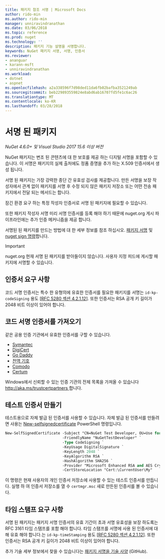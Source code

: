 ```yaml
---
title: 패키지 참조 서명 | Microsoft Docs
author: rido-min
ms.author: rido-min
manager: unniravindranathan
ms.date: 03/06/2018
ms.topic: reference
ms.prod: nuget
ms.technology: ''
description: 패키지 기능 설명을 서명합니다.
keywords: NuGet 패키지 서명, 서명, 인증서
ms.reviewer:
- ananguar
- karann-msft
- unniravindranathan
ms.workload:
- dotnet
- aspnet
ms.openlocfilehash: a2a338596f7d98ded11da6fb02bafba3521249ab
ms.sourcegitcommit: beb229893559824e8abd6ab16707fd5fe1c6ac26
ms.translationtype: MT
ms.contentlocale: ko-KR
ms.lasthandoff: 03/28/2018
---
```

# <a name="signed-packages"></a>서명 된 패키지

*NuGet 4.6.0+ 및 Visual Studio 2017 15.6 이상 버전*

NuGet 패키지는 변조 된 콘텐츠에 대 한 보호를 제공 하는 디지털 서명을 포함할 수 있습니다. 이 서명은 패키지의 실제 출처에도 정품 증명을 추가 하는 X.509 인증서에서 생성 됩니다.

서명 된 패키지는 가장 강력한 종단 간 유효성 검사를 제공합니다. 만든 서명을 보장 작성자에서 관계 없이 패키지를 서명 후 수정 되지 않은 패키지 저장소 또는 어떤 전송 패키지에서 전달 되는 메서드는 합니다.

잠긴 환경 요구 하는 특정 작성자 인증서로 서명 된 패키지에 필요할 수 있습니다.

또한 패키지 작성자 서명 미리 서명 인증서를 등록 해야 하기 때문에 nuget.org 게시 파이프라인에는 추가 인증 메커니즘을 제공 합니다.

서명된 된 패키지를 만드는 방법에 대 한 세부 정보를 참조 하십시오. [패키지 서명](../create-packages/Sign-a-package.md) 및 [nuget sign 명령](../tools/cli-ref-sign.md)합니다.

> [!Important]
> nuget.org 현재 서명 된 패키지를 받아들이지 않습니다. 사용자 지정 피드에 게시할 패키지에 서명할 수 있습니다.

## <a name="certificate-requirements"></a>인증서 요구 사항

코드 서명 인증서는 특수 한 유형의에 유효한 인증서를 필요한 패키지를 서명는 `id-kp-codeSigning` 용도 [[RFC 5280 섹션 4.2.1.12](https://tools.ietf.org/html/rfc5280#section-4.2.1.12)]. 또한 인증서는 RSA 공개 키 길이가 2048 비트 이상이 있어야 합니다.

## <a name="get-a-code-signing-certificate"></a>코드 서명 인증서를 가져오기

같은 공용 인증 기관에서 유효한 인증서를 구할 수 있습니다.

- [Symantec](https://trustcenter.websecurity.symantec.com/process/trust/productOptions?productType=SoftwareValidationClass3)
- [DigiCert](https://www.digicert.com/code-signing/)
- [Go Daddy](https://www.godaddy.com/web-security/code-signing-certificate)
- [전역 기호](https://www.globalsign.com/en/code-signing-certificate/)
- [Comodo](https://www.comodo.com/e-commerce/code-signing/code-signing-certificate.php)
- [Certum](https://www.certum.eu/certum/cert,offer_en_open_source_cs.xml) 

Windows에서 신뢰할 수 있는 인증 기관의 전체 목록을 가져올 수 있습니다 [ http://aka.ms/trustcertpartners ](http://aka.ms/trustcertpartners)합니다.

## <a name="create-a-test-certificate"></a>테스트 인증서 만들기

테스트용으로 자체 발급 된 인증서를 사용할 수 있습니다. 자체 발급 된 인증서를 만들려면 사용는 [New-selfsignedcertificate](https://docs.microsoft.com/en-us/powershell/module/pkiclient/new-selfsignedcertificate) PowerShell 명령입니다.

```ps
New-SelfSignedCertificate -Subject "CN=NuGet Test Developer, OU=Use for testing purposes ONLY" `
                          -FriendlyName "NuGetTestDeveloper" `
                          -Type CodeSigning `
                          -KeyUsage DigitalSignature `
                          -KeyLength 2048 `
                          -KeyAlgorithm RSA `
                          -HashAlgorithm SHA256 `
                          -Provider "Microsoft Enhanced RSA and AES Cryptographic Provider" `
                          -CertStoreLocation "Cert:\CurrentUser\My" 
```

이 명령은 현재 사용자의 개인 인증서 저장소에 사용할 수 있는 테스트 인증서를 만듭니다. 실행 하 여 인증서 저장소를 열 수 `certmgr.msc` 새로 만든된 인증서를 볼 수 있습니다.

## <a name="timestamp-requirements"></a>타임 스탬프 요구 사항

서명 된 패키지는 패키지 서명 인증서의 유효 기간이 초과 서명 유효성을 보장 하도록는 RFC 3161 타임 스탬프를 포함 해야 합니다. 타임 스탬프를 서명에 사용 된 인증서에 대해 유효 해야 합니다.는 `id-kp-timeStamping` 용도 [[RFC 5280 섹션 4.2.1.12](https://tools.ietf.org/html/rfc5280#section-4.2.1.12)]. 또한 인증서는 RSA 공개 키 길이가 2048 비트 이상이 있어야 합니다.

추가 기술 세부 정보에서 찾을 수 있습니다는 [패키지 서명을 기술 사양](https://github.com/NuGet/Home/wiki/Package-Signatures-Technical-Details) (GitHub).
